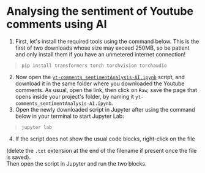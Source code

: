 # Analysing the sentiment of Youtube comments using AI

1. First, let's install the required tools using the command below. This is the first of two downloads whose size may exceed 250MB, so be patient and only install them if you have an unmetered internet connection!

> `pip install transformers torch torchvision torchaudio`

2. Now open the [`yt-comments_sentimentAnalysis-AI.ipynb`]() script, and download it in the same folder where you downloaded the Youtube comments. As usual, open the link, then click on `Raw`; save the page that opens inside your project's folder, by naming it `yt-comments_sentimentAnalysis-AI.ipynb`.
3. Open the newly downloaded script in Jupyter after using the command below in your terminal to start Jupyter Lab:

> `jupyter lab`

4. If the script does not show the usual code blocks, right-click on the file
> 
(delete the `.txt` extension at the end of the filename if present once the file is saved).  
Then open the script in Jupyter and run the two blocks.